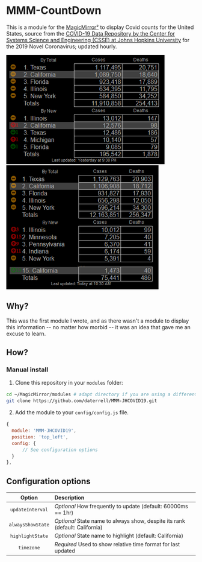 # MMM-CountDown

This is a module for the [MagicMirror²](https://github.com/MichMich/MagicMirror/) to display Covid counts for the United States, source from the [COVID-19 Data Repository by the Center for Systems Science and Engineering (CSSE) at Johns Hopkins University](https://github.com/CSSEGISandData/COVID-19) for the 2019 Novel Coronavirus; updated hourly.

![Screenshot](.github/MMM-JHCOVID19.png)![Screenshot](.github/MMM-JHCOVID19-2.png)

## Why?
This was the first module I wrote, and as there wasn't a module to display this information -- no matter how morbid -- it was an idea that gave me an excuse to learn.

## How?
### Manual install

1. Clone this repository in your `modules` folder:
  ```bash
  cd ~/MagicMirror/modules # adapt directory if you are using a different one
  git clone https://github.com/daterrell/MMM-JHCOVID19.git
  ```
2. Add the module to your `config/config.js` file.
  ```js
  {
    module: 'MMM-JHCOVID19',
    position: 'top_left',
    config: {
        // See configuration options
    }
  },
  ```

## Configuration options

| Option | Description |
|:----------:|:-------------|
| `updateInterval` | *Optional* How frequently to update (default: 60000ms == 1hr) |
| `alwaysShowState`| *Optional* State name to always show, despite its rank (default: California) |
| `highlightState` | *Optional* State name to highlight (default: California) |
| `timezone` | *Required* Used to show relative time format for last updated |
